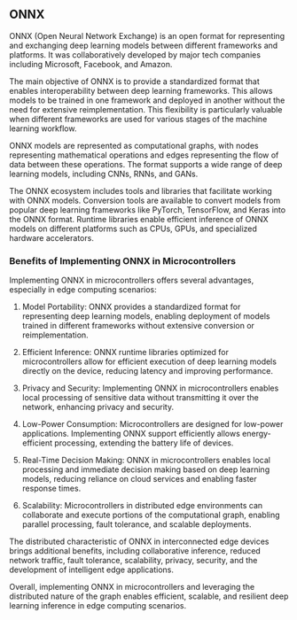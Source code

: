 ## ONNX

ONNX (Open Neural Network Exchange) is an open format for representing and exchanging deep learning models between different frameworks and platforms. It was collaboratively developed by major tech companies including Microsoft, Facebook, and Amazon.

The main objective of ONNX is to provide a standardized format that enables interoperability between deep learning frameworks. This allows models to be trained in one framework and deployed in another without the need for extensive reimplementation. This flexibility is particularly valuable when different frameworks are used for various stages of the machine learning workflow.

ONNX models are represented as computational graphs, with nodes representing mathematical operations and edges representing the flow of data between these operations. The format supports a wide range of deep learning models, including CNNs, RNNs, and GANs.

The ONNX ecosystem includes tools and libraries that facilitate working with ONNX models. Conversion tools are available to convert models from popular deep learning frameworks like PyTorch, TensorFlow, and Keras into the ONNX format. Runtime libraries enable efficient inference of ONNX models on different platforms such as CPUs, GPUs, and specialized hardware accelerators.

### Benefits of Implementing ONNX in Microcontrollers

Implementing ONNX in microcontrollers offers several advantages, especially in edge computing scenarios:

1. Model Portability: ONNX provides a standardized format for representing deep learning models, enabling deployment of models trained in different frameworks without extensive conversion or reimplementation.

2. Efficient Inference: ONNX runtime libraries optimized for microcontrollers allow for efficient execution of deep learning models directly on the device, reducing latency and improving performance.

3. Privacy and Security: Implementing ONNX in microcontrollers enables local processing of sensitive data without transmitting it over the network, enhancing privacy and security.

4. Low-Power Consumption: Microcontrollers are designed for low-power applications. Implementing ONNX support efficiently allows energy-efficient processing, extending the battery life of devices.

5. Real-Time Decision Making: ONNX in microcontrollers enables local processing and immediate decision making based on deep learning models, reducing reliance on cloud services and enabling faster response times.

6. Scalability: Microcontrollers in distributed edge environments can collaborate and execute portions of the computational graph, enabling parallel processing, fault tolerance, and scalable deployments.

The distributed characteristic of ONNX in interconnected edge devices brings additional benefits, including collaborative inference, reduced network traffic, fault tolerance, scalability, privacy, security, and the development of intelligent edge applications.

Overall, implementing ONNX in microcontrollers and leveraging the distributed nature of the graph enables efficient, scalable, and resilient deep learning inference in edge computing scenarios.
